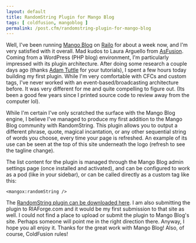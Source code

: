 ```yaml
---
layout: default
title: RandomString Plugin for Mango Blog
tags: [ coldfusion, mangoblog ]
permalink: /post.cfm/randomstring-plugin-for-mango-blog
---
```


Well, I've been running [Mango Blog] on [Railo] for about a week now, and I'm very satisfied with it overall. Mad kudos to Laura Arguello from [AsFusion]. Coming from a WordPress (PHP blog) environment, I'm particularly impressed with its plugin architecture. After doing some research a couple days ago (thanks [Adam Tuttle] for your tutorials), I spent a few hours today building my first plugin. While I'm very comfortable with CFCs and custom tags, I've never worked with an event-based/broadcasting architecture before. It was very different for me and quite compelling to figure out. (Its been a good few years since I printed source code to review away from the computer lol).

While I'm certain I've only scratched the surface with the Mango Blog engine, I believe I've managed to produce my first addition to the Mango Blog community with RandomString. This plugin allows you to output a different phrase, quote, magical incantation, or any other sequential string of words you choose, every time your page is refreshed. An example of its use can be seen at the top of this site underneath the logo (refresh to see the tagline change).

The list content for the plugin is managed through the Mango Blog admin settings page (once installed and activated), and can be configured to work as a pod (like in your sidebar), or can be called directly as a custom tag like this:

	<mangox:randomString />

The [RandomString plugin can be downloaded here]. I am also submitting the plugin to RIAForge.com and it would be my first submission to that site as well. I could not find a place to upload or submit the plugin to Mango Blog's site. Perhaps someone will point me in the right direction there. Anyway, I hope you all enjoy it. Thanks for the great work with Mango Blog! Also, of course, ColdFusion rules!

[Mango Blog]: http://www.mangoblog.org/
[Railo]: http://www.getrailo.org/
[AsFusion]: http://www.asfusion.com/
[Adam Tuttle]: http://fusiongrokker.com/archives/category/mango
[RandomString plugin can be downloaded here]: http://moonlitscript.com/assets/content/randomString.zip